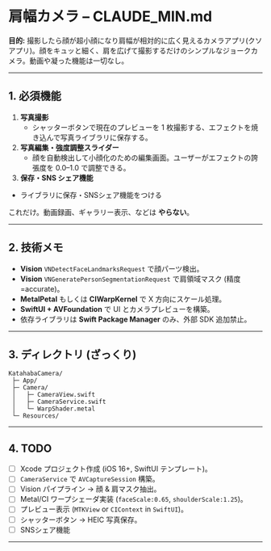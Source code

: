 # 肩幅カメラ – CLAUDE_MIN.md

**目的:** 撮影したら顔が超小顔になり肩幅が相対的に広く見えるカメラアプリ(クソアプリ)。顔をキュッと細く、肩を広げて撮影するだけのシンプルなジョークカメラ。動画や凝った機能は一切なし。

---

## 1. 必須機能

1. **写真撮影**  
   * シャッターボタンで現在のプレビューを 1 枚撮影する、エフェクトを焼き込んで写真ライブラリに保存する。  
2. **写真編集・強度調整スライダー**  
   * 顔を自動検出して小顔化のための編集画面。ユーザーがエフェクトの誇張度を 0.0–1.0 で調整できる。
3. **保存・SNS シェア機能**
  * ライブラリに保存・SNSシェア機能をつける

これだけ。動画録画、ギャラリー表示、などは **やらない**。

---

## 2. 技術メモ

* **Vision** `VNDetectFaceLandmarksRequest` で顔パーツ検出。  
* **Vision** `VNGeneratePersonSegmentationRequest` で肩領域マスク (精度=accurate)。  
* **MetalPetal** もしくは **CIWarpKernel** で X 方向にスケール処理。  
* **SwiftUI + AVFoundation** で UI とカメラプレビューを構築。  
* 依存ライブラリは **Swift Package Manager** のみ、外部 SDK 追加禁止。

---

## 3. ディレクトリ (ざっくり)

```text
KatahabaCamera/
 ├─ App/
 ├─ Camera/
 │   ├─ CameraView.swift
 │   ├─ CameraService.swift
 │   └─ WarpShader.metal
 └─ Resources/
```

---

## 4. TODO

- [ ] Xcode プロジェクト作成 (iOS 16+, SwiftUI テンプレート)。  
- [ ] `CameraService` で `AVCaptureSession` 構築。  
- [ ] Vision パイプライン → 顔 & 肩マスク抽出。  
- [ ] Metal/CI ワープシェーダ実装 (`faceScale:0.65`, `shoulderScale:1.25`)。  
- [ ] プレビュー表示 (`MTKView` or `CIContext` in `SwiftUI`)。  
- [ ] シャッターボタン → HEIC 写真保存。  
- [ ] SNSシェア機能
---
